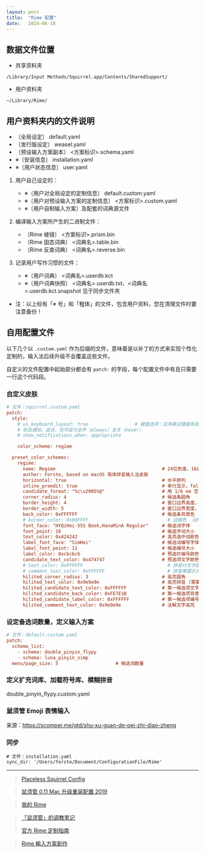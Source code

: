 ```yaml
---
layout: post
title:  "Rime 配置"
date:   2019-06-18
---
```


## 数据文件位置

- 共享资料夹

```
/Library/Input Methods/Squirrel.app/Contents/SharedSupport/
```

- 用户资料夹

```
~/Library/Rime/
```

## 用户资料夹内的文件说明

* 〔全局设定〕 default.yaml
* 〔发行版设定〕 weasel.yaml
* 〔预设输入方案副本〕 <方案标识>.schema.yaml
* ※〔安装信息〕 installation.yaml
* ※〔用户状态信息〕 user.yaml
    
1. 用户自己设定的：
    
    * ※〔用户对全局设定的定制信息〕 default.custom.yaml
    * ※〔用户对预设输入方案的定制信息〕 <方案标识>.custom.yaml
    * ※〔用户自制输入方案〕及配套的词典源文件
    
2. 编译输入方案所产生的二进制文件：
    
    * 〔Rime 棱镜〕 <方案标识>.prism.bin
    * 〔Rime 固态词典〕 <词典名>.table.bin
    * 〔Rime 反查词典〕 <词典名>.reverse.bin
    
3. 记录用户写作习惯的文件：
    
    * ※〔用户词典〕 <词典名>.userdb.kct
    * ※〔用户词典快照〕 <词典名>.userdb.txt、<词典名>.userdb.kct.snapshot 见于同步文件夾
    
* 注：以上标有「※ 号」和「粗体」的文件，包含用户资料，您在清理文件时要注意备份！

## 自用配置文件

以下几个以 `.custom.yaml` 作为后缀的文件，意味着是以补丁的方式来实现个性化定制的，输入法后续升级不会覆盖这些文件。

自定义的文件配置中起始部分都会有 `patch:` 的字段，每个配置文件中有且只需要一行这个代码段。
 
### 自定义皮肤

```ini
# 文件：squirrel.custom.yaml
patch:
  style:
    # us_keyboard_layout: true                 # 键盘选项：应用美式键盘布局
    # 状态通知，适当，也可设为全开（always）全关（never）
    # show_notifications_when: appropriate

    color_scheme: regime

  preset_color_schemes:
    regime:
      name: Regime                                       # 24位色值，16进制，BGR顺序
      author: Forste, based on macOS 简体拼音输入法皮肤
      horizontal: true                                   # 水平排列
      inline_preedit: true                               # 单行显示，false双行显示
      candidate_format: "%c\u2005%@"                     # 用 1/6 em 空格 U+2005 来控制编号 %c 和候选词 %@ 前后的空间。
      corner_radius: 4                                   # 候选条圆角
      border_height: 4                                   # 窗口边界高度，大于圆角半径才生效
      border_width: 5                                    # 窗口边界宽度，大于圆角半径才生效
      back_color: 0xFFFFFF                               # 候选条背景色
      # border_color: 0x00FFFF                             # 边框色 （好像不起作用）
      font_face: "HYQiHei-55S Book,HanaMinA Regular"     # 候选词字体
      font_point: 16                                     # 候选字词大小
      text_color: 0x424242                               # 高亮选中词颜色
      label_font_face: "SimHei"                          # 候选词编号字体
      label_font_point: 11                               # 候选编号大小
      label_color: 0xcbcbcb                              # 预选栏编号颜色
      candidate_text_color: 0x474747                     # 预选项文字颜色
      # text_color: 0xFFFFFF                               # 拼音行文字颜色（没发现具体作用）
      # comment_text_color: 0xFFFFFF                       # 拼音等提示文字颜色（没发现具体作用）
      hilited_corner_radius: 3                           # 高亮圆角
      hilited_text_color: 0x9e9e9e                       # 高亮拼音 (需要开启内嵌编码)
      hilited_candidate_text_color: 0xFFFFFF             # 第一候选项文字颜色
      hilited_candidate_back_color: 0xFE7E1B             # 第一候选项背景背景色
      hilited_candidate_label_color: 0xFFFFFF            # 第一候选项编号颜色
      hilited_comment_text_color: 0x9e9e9e               # 注解文字高亮
```

### 设定备选词数量，定义输入方案

```ini
# 文件：default.custom.yaml
patch:
  schema_list:
    - schema: double_pinyin_flypy
    - schema: luna_pinyin_simp
  menu/page_size: 5                     # 候选词数量
```

### 定义扩充词库、加载符号库、模糊拼音

double_pinyin_flypy.custom.yaml

### 鼠须管 Emoji 表情输入

来源：https://scomper.me/gtd/shu-xu-guan-de-pei-zhi-diao-zheng

### 同步

```
# 文件：installation.yaml
sync_dir: '/Users/forste/Document/ConfigurationFile/Rime'
```
    
-------

> [Placeless Squirrel Config](https://github.com/placeless/squirrel_config)

> [鼠须管 0.11 Mac 升级重装配置 2019](https://github.com/cnfeat/Rime)

> [我的 Rime](https://blog.dwx.io/my-rime/)

> [「鼠须管」的调教笔记](https://scomper.me/gtd/-shu-xu-guan-de-diao-jiao-bi-ji)
    
> [官方 Rime 定制指南](https://github.com/rime/home/wiki/CustomizationGuide)

> [Rime 輸入方案創作](https://github.com/rime/home/wiki/RimeWithSchemata)
